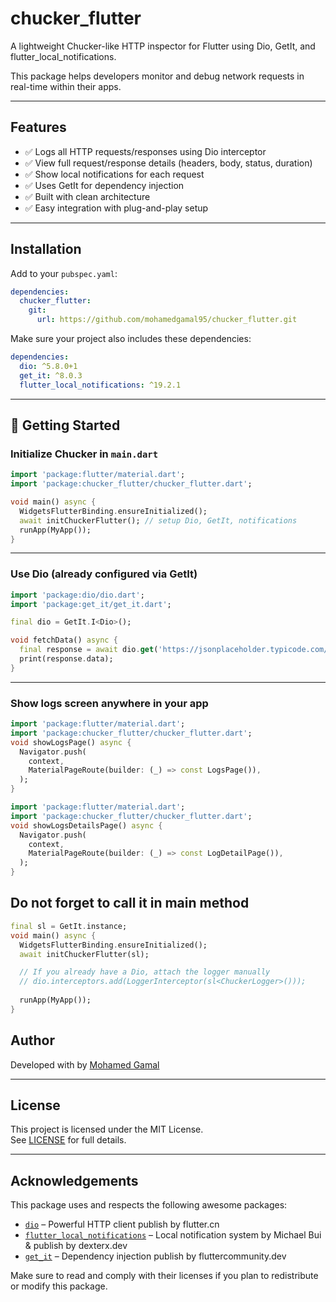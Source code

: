 # chucker_flutter

A lightweight Chucker-like HTTP inspector for Flutter using Dio, GetIt, and flutter_local_notifications.

This package helps developers monitor and debug network requests in real-time within their apps.

---

## Features

- ✅ Logs all HTTP requests/responses using Dio interceptor
- ✅ View full request/response details (headers, body, status, duration)
- ✅ Show local notifications for each request
- ✅ Uses GetIt for dependency injection
- ✅ Built with clean architecture
- ✅ Easy integration with plug-and-play setup

---

## Installation

Add to your `pubspec.yaml`:

```yaml
dependencies:
  chucker_flutter:
    git:
      url: https://github.com/mohamedgamal95/chucker_flutter.git
```

Make sure your project also includes these dependencies:

```yaml
dependencies:
  dio: ^5.8.0+1
  get_it: ^8.0.3
  flutter_local_notifications: ^19.2.1
```

---

## 🚀 Getting Started

### Initialize Chucker in `main.dart`

```dart
import 'package:flutter/material.dart';
import 'package:chucker_flutter/chucker_flutter.dart';

void main() async {
  WidgetsFlutterBinding.ensureInitialized();
  await initChuckerFlutter(); // setup Dio, GetIt, notifications
  runApp(MyApp());
}
```

---

### Use Dio (already configured via GetIt)

```dart
import 'package:dio/dio.dart';
import 'package:get_it/get_it.dart';

final dio = GetIt.I<Dio>();

void fetchData() async {
  final response = await dio.get('https://jsonplaceholder.typicode.com/posts/1');
  print(response.data);
}
```

---

### Show logs screen anywhere in your app

```dart
import 'package:flutter/material.dart';
import 'package:chucker_flutter/chucker_flutter.dart';
void showLogsPage() async {
  Navigator.push(
    context,
    MaterialPageRoute(builder: (_) => const LogsPage()),
  );
}
```


```dart
import 'package:flutter/material.dart';
import 'package:chucker_flutter/chucker_flutter.dart';
void showLogsDetailsPage() async {
  Navigator.push(
    context,
    MaterialPageRoute(builder: (_) => const LogDetailPage()),
  );
}
```

## Do not forget to call it in main method
```dart
final sl = GetIt.instance;
void main() async {
  WidgetsFlutterBinding.ensureInitialized();
  await initChuckerFlutter(sl);

  // If you already have a Dio, attach the logger manually
  // dio.interceptors.add(LoggerInterceptor(sl<ChuckerLogger>()));
  
  runApp(MyApp());
}
```


## Author

Developed with by [Mohamed Gamal](https://mohamedgamalfayed.vercel.app)

---

## License

This project is licensed under the MIT License.  
See [LICENSE](LICENSE) for full details.

---

## Acknowledgements

This package uses and respects the following awesome packages:

- [`dio`](https://pub.dev/packages/dio) – Powerful HTTP client publish by flutter.cn
- [`flutter_local_notifications`](https://pub.dev/packages/flutter_local_notifications) – Local notification system by Michael Bui & publish by dexterx.dev
- [`get_it`](https://pub.dev/packages/get_it) – Dependency injection publish by fluttercommunity.dev

Make sure to read and comply with their licenses if you plan to redistribute or modify this package.
